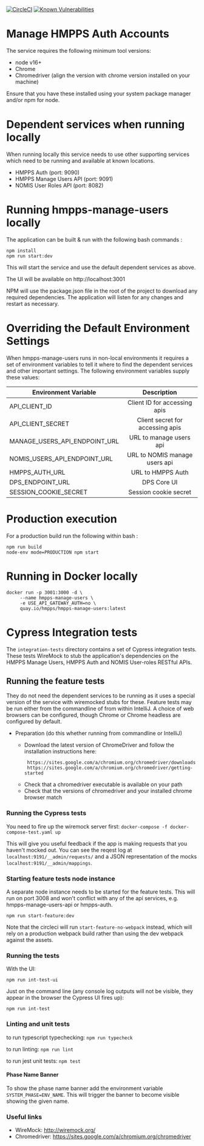 [![CircleCI](https://circleci.com/gh/ministryofjustice/hmpps-manage-users/tree/main.svg?style=svg)](https://circleci.com/gh/ministryofjustice/hmpps-manage-users)
[![Known Vulnerabilities](https://snyk.io/test/github/ministryofjustice/hmpps-manage-users/badge.svg)](https://snyk.io/test/github/ministryofjustice/hmpps-manage-users)

# Manage HMPPS Auth Accounts

The service requires the following minimum tool versions:

- node v16+ 
- Chrome 
- Chromedriver (align the version with chrome version installed on your machine)

Ensure that you have these installed using your system package manager and/or npm for node. 

# Dependent services when running locally

When running locally this service needs to use other supporting services which
need to be running and available at known locations.

- HMPPS Auth (port: 9090)
- HMPPS Manage Users API (port: 9091)
- NOMIS User Roles API (port: 8082)

# Running hmpps-manage-users locally

The application can be built & run with the following bash commands : 

```
npm install
npm run start:dev
```

This will start the service and use the default dependent services as above.

The UI will be available on http://localhost:3001

NPM will use the package.json file in the root of the project to download any required dependencies.
The application will listen for any changes and restart as necessary.

# Overriding the Default Environment Settings

When hmpps-manage-users runs in non-local environments it requires a set of environment variables to 
tell it where to find the dependent services and other important settings.
The following environment variables supply these values:


| Environment Variable          |           Description            |
|-------------------------------|:--------------------------------:|
| API_CLIENT_ID                 |   Client ID for accessing apis   |
| API_CLIENT_SECRET             | Client secret for accessing apis |
| MANAGE_USERS_API_ENDPOINT_URL |     URL to manage users api      |
| NOMIS_USERS_API_ENDPOINT_URL  |  URL to NOMIS manage users api   |
| HMPPS_AUTH_URL                |        URL to HMPPS Auth         |
| DPS_ENDPOINT_URL              |           DPS Core UI            |
| SESSION_COOKIE_SECRET         |      Session cookie secret       | 


# Production execution

For a production build run the following within bash :

```
npm run build
node-env mode=PRODUCTION npm start
```

# Running in Docker locally

```
docker run -p 3001:3000 -d \
     --name hmpps-manage-users \
     -e USE_API_GATEWAY_AUTH=no \
     quay.io/hmpps/hmpps-manage-users:latest
```

# Cypress Integration tests

The `integration-tests` directory contains a set of Cypress integration tests.
These tests WireMock to stub the application's dependencies on the HMPPS Manage Users, HMPPS Auth and NOMIS User-roles RESTful APIs.

## Running the feature tests

They do not need the dependent services to be running as it uses a special version of the service with wiremocked stubs for these.
Feature tests may be run either from the commandline of from within IntelliJ.
A choice of web browsers can be configured, though Chrome or Chrome headless are configured by default.

* Preparation (do this whether running from commandline or IntelliJ)

   - Download the latest version of ChromeDriver and follow the installation instructions here:
     ```
      https://sites.google.com/a/chromium.org/chromedriver/downloads
      https://sites.google.com/a/chromium.org/chromedriver/getting-started
     ```
   - Check that a chromedriver executable is available on your path
   - Check that the versions of chromedriver and your installed chrome browser match 

### Running the Cypress tests

You need to fire up the wiremock server first:
```docker-compose -f docker-compose-test.yaml up```

This will give you useful feedback if the app is making requests that you haven't mocked out. You can see
the reqest log at `localhost:9191/__admin/requests/` and a JSON representation of the mocks `localhost:9191/__admin/mappings`.

### Starting feature tests node instance

A separate node instance needs to be started for the feature tests. This will run on port 3008 and won't conflict
with any of the api services, e.g. hmpps-manage-users-api or hmpps-auth.

```npm run start-feature:dev```

Note that the circleci will run `start-feature-no-webpack` instead, which will rely on a production webpack build
rather than using the dev webpack against the assets.

### Running the tests

With the UI:
```
npm run int-test-ui
```

Just on the command line (any console log outputs will not be visible, they appear in the browser the Cypress UI fires up):
```
npm run int-test
```

### Linting and unit tests

to run typescript typechecking:
```npm run typecheck```

to run linting:
```npm run lint```

to run jest unit tests:
```npm test```

#### Phase Name Banner
To show the phase name banner add the environment variable ``` SYSTEM_PHASE=ENV_NAME ```.
This will trigger the banner to become visible showing the given name.

### Useful links

- WireMock: http://wiremock.org/
- Chromedriver: https://sites.google.com/a/chromium.org/chromedriver


